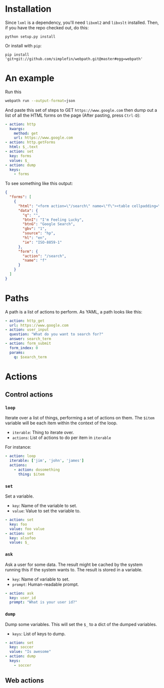 <!--
Copyright (c) The SimpleFIN Team
See LICENSE for details.
-->

# Installation #

Since `lxml` is a dependency, you'll need `libxml2` and `libxslt` installed.
Then, if you have the repo checked out, do this:

```
python setup.py install
```

Or install with `pip`:

```
pip install 'git+git://github.com/simplefin/webpath.git@master#egg=webpath'
```

# An example #

Run this

```bash
webpath run --output-format=json
```

And paste this set of steps to GET `https://www.google.com` then dump out a list
of all the HTML forms on the page  (After pasting, press `Ctrl-D`):

```yaml
- action: http
  kwargs:
    method: get
    url: https://www.google.com
- action: http.getForms
  html: $_.text
- action: set
  key: forms
  value: $_
- action: dump
  keys: 
    - forms
```

To see something like this output:

```json
{
  "forms": [
    {
      "html": "<form action=\"/search\" name=\"f\"><table cellpadding=\"0\" cellspacing=\"0\"><tr valign=\"top\"><td width=\"25%\">&#160;</td><td align=\"center\" nowrap><input name=\"ie\" value=\"ISO-8859-1\" type=\"hidden\"><input value=\"en\" name=\"hl\" type=\"hidden\"><input name=\"source\" type=\"hidden\" value=\"hp\"><div class=\"ds\" style=\"height:32px;margin:4px 0\"><input style=\"color:#000;margin:0;padding:5px 8px 0 6px;vertical-align:top\" autocomplete=\"off\" class=\"lst\" value=\"\" title=\"Google Search\" maxlength=\"2048\" name=\"q\" size=\"57\"></div><br style=\"line-height:0\"><span class=\"ds\"><span class=\"lsbb\"><input class=\"lsb\" value=\"Google Search\" name=\"btnG\" type=\"submit\"></span></span><span class=\"ds\"><span class=\"lsbb\"><input class=\"lsb\" value=\"I'm Feeling Lucky\" name=\"btnI\" onclick=\"if(this.form.q.value)this.checked=1; else top.location='/doodles/'\" type=\"submit\"></span></span></td><td class=\"fl sblc\" align=\"left\" nowrap width=\"25%\"><a href=\"/advanced_search?hl=en&amp;authuser=0\">Advanced search</a><a href=\"/language_tools?hl=en&amp;authuser=0\">Language tools</a></td></tr></table><input id=\"gbv\" name=\"gbv\" type=\"hidden\" value=\"1\"></form>", 
      "data": {
        "q": "", 
        "btnI": "I'm Feeling Lucky", 
        "btnG": "Google Search", 
        "gbv": "1", 
        "source": "hp", 
        "hl": "en", 
        "ie": "ISO-8859-1"
      }, 
      "form": {
        "action": "/search", 
        "name": "f"
      }
    }
  ]
}
```


# Paths #

A path is a list of actions to perform.  As YAML, a path looks like this:

```yaml
- action: http_get
  url: https://www.google.com
- action: user_input
  question: "What do you want to search for?"
  answer: search_term
- action: form_submit
  form_index: 0
  params:
    q: $search_term
```

# Actions #

## Control actions ##

### `loop` ###

Iterate over a list of things, performing a set of actions on them.  The
`$item` variable will be each item within the context of the loop.

- `iterable`: Thing to iterate over.
- `actions`: List of actions to do per item in `iterable`

For instance:

```yaml
- action: loop
  iterable: ['jim', 'john', 'james']
  actions:
    - action: dosomething
      thing: $item
```


### `set` ###

Set a variable.

- `key`: Name of the variable to set.
- `value`: Value to set the variable to.

```yaml
- action: set
  key: foo
  value: foo value
- action: set
  key: alsofoo
  value: $_
```


### `ask` ###

Ask a user for some data.  The result might be cached by the system running
this if the system wants to.  The result is stored in a variable.

- `key`: Name of variable to set.
- `prompt`: Human-readable prompt.

```yaml
- action: ask
  key: user_id
  prompt: "What is your user id?"
```


### `dump` ###

Dump some variables.  This will set the `$_` to a dict of the dumped
variables.

- `keys`: List of keys to dump.

```yaml
- action: set
  key: soccer
  value: "Is awesome"
- action: dump
  keys:
    - soccer
```


## Web actions ##
